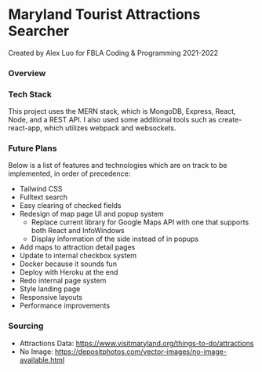 # Maryland Tourist Attractions Searcher
Created by Alex Luo for FBLA Coding & Programming 2021-2022

### Overview

### Tech Stack

This project uses the MERN stack, which is MongoDB, Express, React, Node, and a REST API. I also used some additional tools such as create-react-app, which utilizes webpack and websockets.

### Future Plans

Below is a list of features and technologies which are on track to be implemented, in order of precedence:

- Tailwind CSS
- Fulltext search
- Easy clearing of checked fields
- Redesign of map page UI and popup system
  - Replace current library for Google Maps API with one that supports both React and InfoWindows
  - Display information of the side instead of in popups
- Add maps to attraction detail pages
- Update to internal checkbox system
- Docker because it sounds fun
- Deploy with Heroku at the end
- Redo internal page system
- Style landing page
- Responsive layouts
- Performance improvements

### Sourcing

- Attractions Data: https://www.visitmaryland.org/things-to-do/attractions
- No Image: https://depositphotos.com/vector-images/no-image-available.html
